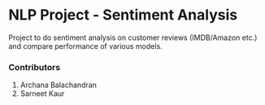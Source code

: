 # NLP Project - Sentiment Analysis

Project to do sentiment analysis on customer reviews (IMDB/Amazon etc.) and compare performance of various models.

### Contributors
1. Archana Balachandran
2. Sarneet Kaur
